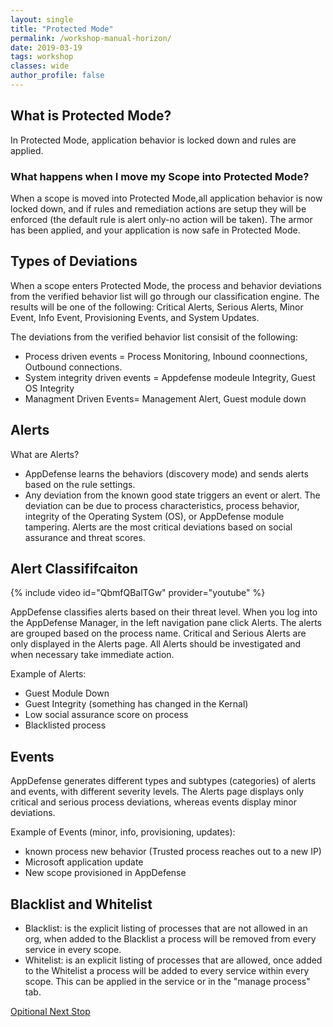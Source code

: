 ```yaml
---
layout: single
title: "Protected Mode"
permalink: /workshop-manual-horizon/
date: 2019-03-19
tags: workshop
classes: wide
author_profile: false
---
```

## What is Protected Mode? 
In Protected Mode, application behavior is locked down and rules are applied.

### What happens when I move my Scope into Protected Mode? 
When a scope is moved into Protected Mode,all application behavior is now locked down, and if rules and remediation actions are setup they will be enforced (the default rule is alert only-no action will be taken). The armor has been applied, and your application is now safe in Protected Mode.

## Types of Deviations
When a scope enters Protected Mode, the process and behavior deviations from the verified behavior list will go through our classification engine. The results will be one of the following: Critical Alerts, Serious Alerts, Minor Event, Info Event, Provisioning Events, and System Updates. 

The deviations from the verified behavior list consisit of the following: 

- Process driven events = Process Monitoring, Inbound coonnections, Outbound connections. 
- System integrity driven events = Appdefense modeule Integrity, Guest OS Integrity
- Managment Driven Events= Management Alert, Guest module down 

## Alerts 
What are Alerts? 
- AppDefense learns the behaviors (discovery mode) and sends alerts based on the rule settings.
- Any deviation from the known good state triggers an event or alert. The deviation can be due to process characteristics, process behavior, integrity of the Operating System (OS), or AppDefense module tampering. Alerts are the most critical deviations based on social assurance and threat scores.
## Alert Classififcaiton 

{% include video id="QbmfQBalTGw" provider="youtube" %}

AppDefense classifies alerts based on their threat level. When you log into the AppDefense Manager, in the left navigation pane click Alerts. The alerts are grouped based on the process name. Critical and Serious Alerts are only displayed in the Alerts page. All Alerts should be investigated and when necessary take immediate action. 

Example of Alerts:

- Guest Module Down
- Guest Integrity (something has changed in the Kernal)
- Low social assurance score on process
- Blacklisted process

## Events
AppDefense generates different types and subtypes (categories) of alerts and events, with different severity levels. The Alerts page displays only critical and serious process deviations, whereas events display minor deviations. 

Example of Events (minor, info, provisioning, updates):

- known process new behavior (Trusted process reaches out to a new IP)
- Microsoft application update
- New scope provisioned in AppDefense


## Blacklist and Whitelist 
- Blacklist: is the explicit listing of processes that are not allowed in an org, when added to the Blacklist a process will be removed from every service in every scope.  
- Whitelist: is an explicit listing of processes that are allowed, once added to the Whitelist a process will be added to every service within every scope.  This can be applied in the service or in the "manage process" tab. 

[Opitional Next Stop](https://vmware-csa-team.github.io/vmware-csa-team/workshop-manual-jp/)

